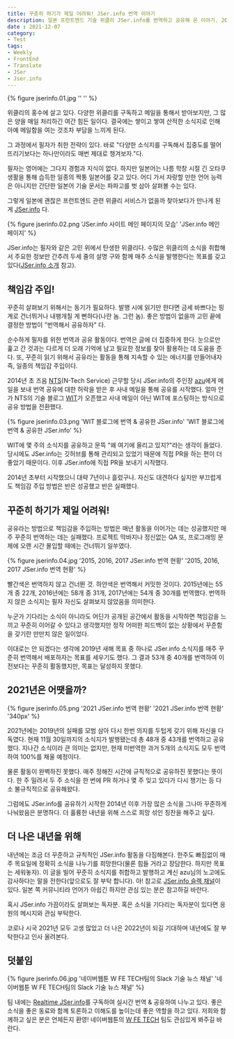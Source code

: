 ```yaml
---
title: 꾸준히 하기가 제일 어려워! JSer.info 번역 이야기
description: 일본 프런트엔드 기술 위클리 JSer.info를 번역하고 공유해 온 이야기. 2021년 12월을 맞이하여 작성한 회고와 자기 반성글.
date : 2021-12-07
category:
- Test
tags:
- Weekly
- FrontEnd
- Translate
- JSer
- Jser.info
---
```


{% figure jserinfo.01.jpg '' '' %}

위클리의 홍수에 살고 있다. 다양한 위클리를 구독하고 메일을 통해서 받아보지만, 그 많은 양을 매일 처리하긴 여간 힘든 일이다. 결국에는 쌓이고 쌓여 산적한 소식지로 인해 아예 메일함을 여는 것조차 부담을 느끼게 된다. 

그 과정에서 필자가 취한 전략이 있다. 바로 "다양한 소식지를 구독해서 집중도를 떨어뜨리기보다는 하나만이라도 매번 제대로 챙겨보자."다.

필자는 영어에는 그다지 경험과 지식이 없다. 하지만 일본어는 나름 학창 시절 긴 오타쿠 생활을 통해 습득한 일종의 짝퉁 일본어를 갖고 있다. 어디 가서 자랑할 만한 언어 능력은 아니지만 간단한 일본어 기술 문서는 파파고를 벗 삼아 살펴볼 수는 있다.

그렇게 일본에 괜찮은 프런트엔드 관련 위클리 서비스가 없을까 찾아보다가 만나게 된 게 [JSer.info](https://jser.info) 다.

{% figure jserinfo.02.png 'JSer.info 사이트 메인 페이지의 모습' 'JSer.info 메인 페이지' %}

JSer.info는 필자와 같은 고민 위에서 탄생한 위클리다. 수많은 위클리의 소식을 취합해서 주요한 정보만 간추려 두세 줄의 설명 구와 함께 매주 소식을 발행한다는 목표를 갖고 있다([JSer.info 소개](https://jser.info/ko/about/) 참고).

## 책임감 주입!

꾸준히 살펴보기 위해서는 동기가 필요하다. 발행 시에 읽기만 한다면 금세 바쁘다는 핑계로 건너뛰거나 내팽개칠 게 뻔하다(나란 놈. 그런 놈). 좋은 방법이 없을까 고민 끝에 결정한 방법이 "번역해서 공유하자" 다.

순수하게 필자를 위한 번역과 공유 활동이다. 번역은 글에 더 집중하게 한다. 눈으로만 훑고 간 것과는 다르게 더 오래 기억에 남고 필요한 정보를 찾아 활용하는 데 도움을 준다. 또, 꾸준히 읽기 위해서 공유라는 활동을 통해 지속할 수 있는 에너지를 만들어내자 즉, 일종의 책임감 주입이다.

2014년 초 즈음 [NTS](https://www.nts-corp.com/)(N-Tech Service) 근무할 당시 JSer.info의 주인장 [azu](https://github.com/azu)에게 메일을 보내 번역 공유에 대한 허락을 받은 후 사내 메일을 통해 공유를 시작했다. 얼마 안 가 NTS의 기술 블로그 [WIT](https://wit.nts-corp.com/)가 오픈했고 사내 메일이 아닌 WIT에 포스팅하는 방식으로 공유 방법을 전환했다.

{% figure jserinfo.03.png 'WIT 블로그에 번역 & 공유한 JSer.info' 'WIT 블로그에 번역 & 공유한 JSer.info' %}

WIT에 몇 주의 소식지를 공유하고 문뜩 "왜 여기에 올리고 있지?"라는 생각이 들었다. 당시에도 JSer.info는 깃허브를 통해 관리되고 있었기 때문에 직접 PR을 하는 편이 더 좋았기 때문이다. 이후 JSer.info에 직접 PR을 보내기 시작했다.

2014년 초부터 시작했으니 대략 7년이나 흘렀구나. 자신도 대견하다 싶지만 부끄럽게도 책임감 주입 방법은 반은 성공했고 반은 실패했다.

## 꾸준히 하기가 제일 어려워!

공유라는 방법으로 책임감을 주입하는 방법은 매년 활동을 이어가는 데는 성공했지만 매주 꾸준히 번역하는 데는 실패했다. 프로젝트 막바지나 정신없는 QA 또, 프로그래밍 문제에 오랜 시간 몰입할 때에는 건너뛰기 일쑤였다.

{% figure jserinfo.04.jpg '2015, 2016, 2017 JSer.info 번역 현황' '2015, 2016, 2017 JSer.info 번역 현황' %}

빨간색은 번역하지 않고 건너뛴 것. 하얀색은 번역해서 커밋한 것이다. 2015년에는 55개 중 22개, 2016년에는 58개 중 31개, 2017년에는 54개 중 30개를 번역했다. 번역하지 않은 소식지는 필자 자신도 살펴보지 않았음을 의미한다.

누군가 기다리는 소식이 아니라도 어딘가 공개된 공간에서 활동을 시작하면 책임감을 느끼고 꾸준히 이어갈 수 있다고 생각했지만 정작 어떠한 피드백이 없는 상황에서 꾸준함을 갖기란 만만치 않은 일이었다.

이대로는 안 되겠다는 생각에 2019년 새해 목표 중 하나로 JSer.info 소식지를 매주 꾸준히 번역해서 배포하자는 목표를 세우기도 했다. 그 결과 53개 중 40개를 번역하여 이전보다는 꾸준히 활동했지만, 목표는 달성하지 못했다. 

## 2021년은 어땟을까?

{% figure jserinfo.05.png '2021 JSer.info 번역 현황' '2021 JSer.info 번역 현황' '340px' %}

2021년에는 2019년의 실패를 모범 삼아 다시 한번 의지를 두텁게 갖기 위해 자신을 다독였다. 현재 11월 30일까지의 소식지가 발행됐는데 총 48개 중 43개를 번역하고 공유했다. 지나간 소식이라 큰 의미는 없지만, 현재 미번역한 과거 5개의 소식지도 모두 번역하여 100%를 채울 예정이다.

물론 활동이 완벽하진 못했다. 매주 정해진 시간에 규칙적으로 공유하진 못했다는 뜻이다. 한 주 밀려서 두 주 소식을 한 번에 PR 하거나 몇 주 잊고 있다가 다시 챙기는 등 다소 불규칙적으로 공유해왔다. 

그럼에도 JSer.info를 공유하기 시작한 2014년 이후 가장 많은 소식을 그나마 꾸준하게 나눠왔음은 분명하다. 더 훌륭한 내년을 위해 스스로 희망 섞인 칭찬을 해주고 싶다.  

## 더 나은 내년을 위해

내년에는 조금 더 꾸준하고 규칙적인 JSer.info 활동을 다짐해본다. 한주도 빠짐없이 매주 목요일에 정확히 소식을 나누기를 희망한다(물론 힘들 거라고 장담한다. 하지만 목표는 세워놓자). 이 글을 빌어 꾸준히 소식지를 취합하고 발행하고 계신 azu님의 노고에도 감사하다는 말을 전한다(앞으로도 잘 부탁 합니다). 아! 참고로 [JSer.info 슬랙 채널](jserinfo.slack.com)이 있다. 일본 쪽 커뮤니티라 언어가 아쉽긴 하지만 관심 있는 분은 참고하길 바란다.

혹시 JSer.info 가끔이라도 살펴보는 독자분. 혹은 소식을 기다리는 독자분이 있다면 응원의 메시지와 관심 부탁한다.

코로나 시국 2021년 모두 고생 많았고 더 나은 2022년이 되길 기대하며 내년에도 잘 부탁한다고 인사 올려본다.

## 덧붙임

{% figure jserinfo.06.jpg '네이버웹툰 W FE TECH팀의 Slack 기술 뉴스 채널' '네이버웹툰 W FE TECH팀의 Slack 기술 뉴스 채널' %}

팀 내에는 [Realtime JSer.info](https://realtime.jser.info/)를 구독하여 실시간 번역 & 공유하여 나누고 있다. 좋은 소식을 좋은 동료와 함께 토론하고 이해도를 높이는데 좋은 역할을 하고 있다. 저희와 함께하고 싶은 분은 언제든지 환영! 네이버웹툰의 [W FE TECH](https://recruit.webtoonscorp.com/webtoon/ko/job/detail?annoId=20007007&classId=170&jobId=&classNm=developer&entTypeCd=&searchTxt=&jobKeyword=) 팀도 관심있게 봐주길 바란다.
